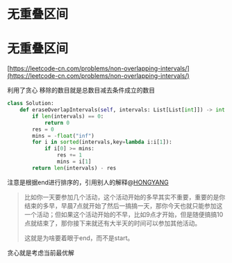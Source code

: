 # 无重叠区间



# 无重叠区间

[https://leetcode-cn.com/problems/non-overlapping-intervals/](https://leetcode-cn.com/problems/non-overlapping-intervals/)

利用了贪心 移除的数目就是总数目减去条件成立的数目

```python
class Solution:
    def eraseOverlapIntervals(self, intervals: List[List[int]]) -> int:
        if len(intervals) == 0:
            return 0
        res = 0
        mins = -float("inf")
        for i in sorted(intervals,key=lambda i:i[1]):
            if i[0] >= mins:
                res += 1
                mins = i[1]
        return len(intervals) - res
```

注意是根据end进行排序的，引用别人的解释@[HONGYANG](https://leetcode-cn.com/u/hongyang57/)

> 比如你一天要参加几个活动，这个活动开始的多早其实不重要，重要的是你结束的多早，早晨7点就开始了然后一搞搞一天，那你今天也就只能参加这一个活动；但如果这个活动开始的不早，比如9点才开始，但是随便搞搞10点就结束了，那你接下来就还有大半天的时间可以参加其他活动。
>
> 这就是为啥要着眼于end，而不是start。
>

贪心就是考虑当前最优解
